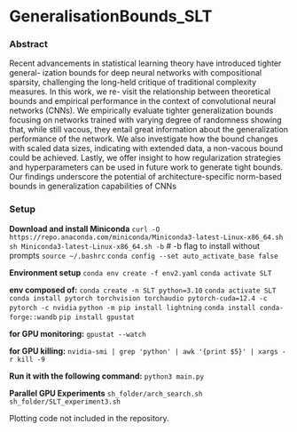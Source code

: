 # GeneralisationBounds_SLT

### Abstract

Recent advancements in statistical learning theory have introduced tighter general-
ization bounds for deep neural networks with compositional sparsity, challenging
the long-held critique of traditional complexity measures. In this work, we re-
visit the relationship between theoretical bounds and empirical performance in
the context of convolutional neural networks (CNNs). We empirically evaluate
tighter generalization bounds focusing on networks trained with varying degree
of randomness showing that, while still vacous, they entail great information
about the generalization performance of the network. We also investigate how the
bound changes with scaled data sizes, indicating with extended data, a non-vacous
bound could be achieved. Lastly, we offer insight to how regularization strategies
and hyperparameters can be used in future work to generate tight bounds. Our
findings underscore the potential of architecture-specific norm-based bounds in
generalization capabilities of CNNs

### Setup

**Download and install Miniconda**
`curl -O https://repo.anaconda.com/miniconda/Miniconda3-latest-Linux-x86_64.sh`
`sh Miniconda3-latest-Linux-x86_64.sh -b`  # -b flag to install without prompts
`source ~/.bashrc`
`conda config --set auto_activate_base false`

**Environment setup**
`conda env create -f env2.yaml`
`conda activate SLT`

**env composed of:**
`conda create -n SLT python=3.10`
`conda activate SLT`
`conda install pytorch torchvision torchaudio pytorch-cuda=12.4 -c pytorch -c nvidia`
`python -m pip install lightning`
`conda install conda-forge::wandb`
`pip install gpustat`

**for GPU monitoring:**
`gpustat --watch`

**for GPU killing:**
`nvidia-smi | grep 'python' | awk '{print $5}' | xargs -r kill -9`

**Run it with the following command:**
`python3 main.py`

**Parallel GPU Experiments**
`sh_folder/arch_search.sh`
`sh_folder/SLT_experiment3.sh`

Plotting code not included in the repository.
